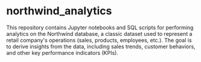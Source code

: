 # northwind_analytics

This repository contains Jupyter notebooks and SQL scripts for performing analytics on the Northwind database, a classic dataset used to represent a retail company's operations (sales, products, employees, etc.). The goal is to derive insights from the data, including sales trends, customer behaviors, and other key performance indicators (KPIs).
